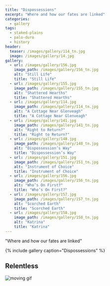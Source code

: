 ```yaml
---
title: "Dispossessions"
excerpt: "Where and how our fates are linked"
categories:
  - gallery
tags:
  - staked-plains
  - palo-duro
  - history 
header:
  teaser: /images/gallery/114_tn.jpg
  image: /images/gallery/14.jpg
gallery:
  - url: /images/gallery/156.jpg
    image_path: /images/gallery/156_tn.jpg
    alt: "Still Life"
    title: "Still Life"
  - url: /images/gallery/155.jpg
    image_path: /images/gallery/155_tn.jpg
    alt: "Shattered Hearths"
    title: "Shattered Hearths"    
  - url: /images/gallery/114.jpg
    image_path: /images/gallery/114_tn.jpg
    alt: "A Cottage Near Glenveagh"
    title: "A Cottage Near Glenveagh"
  - url: /images/gallery/141.jpg
    image_path: /images/gallery/141_tn.jpg
    alt: "Right to Return?"
    title: "Right to Return?"    
  - url: /images/gallery/148.jpg
    image_path: /images/gallery/148_tn.jpg
    alt: "Dispossession’s Way"
    title: "Dispossession’s Way"
  - url: /images/gallery/151.jpg
    image_path: /images/gallery/151_tn.jpg
    alt: "Instrument of Choice"
    title: "Instrument of Choice"
  - url: /images/gallery/156.jpg
    image_path: /images/gallery/156_tn.jpg
    alt: "Who’s On First?"
    title: "Who’s On First?"    
  - url: /images/gallery/157.jpg
    image_path: /images/gallery/157_tn.jpg
    alt: "Scorched Earth"
    title: "Scorched Earth"   
  - url: /images/gallery/158.jpg
    image_path: /images/gallery/158_tn.jpg
    alt: "Katrina"
    title: "Katrina"
---
```

"Where and how our fates are linked"

{% include gallery caption="Dispossessions" %}

## Relentless
![moving gif](/images/gallery/138.gif)
